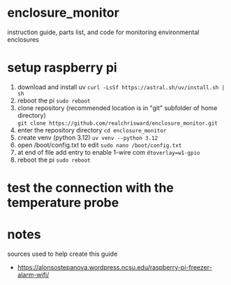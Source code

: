 # enclosure_monitor
instruction guide, parts list, and code for monitoring environmental enclosures

# setup raspberry pi
1. download and install uv `curl -LsSf https://astral.sh/uv/install.sh | sh`
1. reboot the pi `sudo reboot`
1. clone repository (recommended location is in "git" subfolder of home directory) <br/>`git clone https://github.com/realchrisward/enclosure_monitor.git`
1. enter the repository directory `cd enclosure_monitor`
1. create venv (python 3.12) `uv venv --python 3.12`
1. open /boot/config.txt to edit `sudo nano /boot/config.txt`
1. at end of file add entry to enable 1-wire com `dtoverlay=w1-gpio`
1. reboot the pi `sudo reboot`

# test the connection with the temperature probe

# notes
sources used to help create this guide
* https://alonsostepanova.wordpress.ncsu.edu/raspberry-pi-freezer-alarm-wifi/
